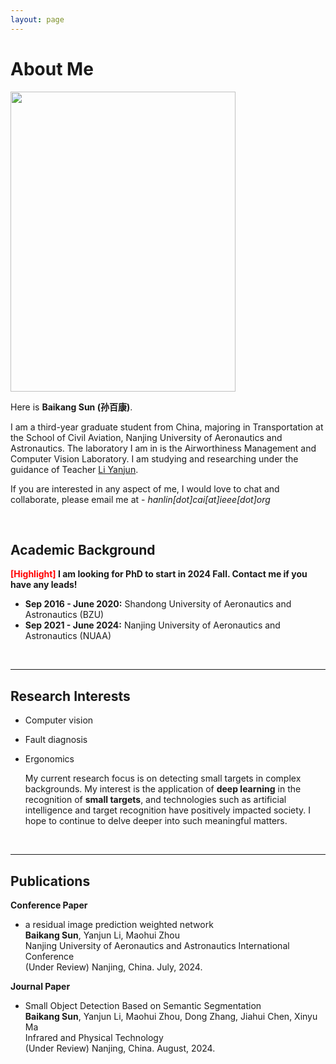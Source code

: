 ```yaml
---
layout: page
---
```


# About Me

<img src="https://caihanlin.com/caihanlin.jpg" class="floatpic" width="360" height="480">

Here is **Baikang Sun (孙百康)**.

   I am a third-year graduate student from China, majoring in Transportation at the School of Civil Aviation, Nanjing University of Aeronautics and Astronautics. The laboratory I am in is the Airworthiness Management and Computer Vision Laboratory. I am studying and researching under the guidance of Teacher [Li Yanjun](http://faculty.nuaa.edu.cn/lyj/zh_CN/index.htm).

If you are interested in any aspect of me, I would love to chat and collaborate, please email me at - *hanlin[dot]cai[at]ieee[dot]org*

<br>

## Academic Background

**<font color='red'>[Highlight]</font> I am looking for PhD to start in 2024 Fall. Contact me if you have any leads!**

- **Sep 2016 - June 2020:** Shandong University of Aeronautics and Astronautics (BZU)
- **Sep 2021 - June 2024:** Nanjing University of Aeronautics and Astronautics (NUAA)

<br>

---

## Research Interests

- Computer vision
- Fault diagnosis
- Ergonomics

   My current research focus is on detecting small targets in complex backgrounds. My interest is the application of **deep learning** in the recognition of **small targets**, and technologies such as artificial intelligence and target recognition have positively impacted society. I hope to continue to delve deeper into such meaningful matters.

<br>

---

## Publications

**Conference Paper**

- a residual image prediction weighted network<br>**Baikang Sun**, Yanjun Li, Maohui Zhou<br>Nanjing University of Aeronautics and Astronautics International Conference<br>(Under Review) Nanjing, China. July, 2024.

**Journal Paper**

- Small Object Detection Based on Semantic Segmentation<br>**Baikang Sun**, Yanjun Li, Maohui Zhou, Dong Zhang, Jiahui Chen, Xinyu Ma<br>Infrared and Physical Technology<br>(Under Review) Nanjing, China. August, 2024.

<br>
